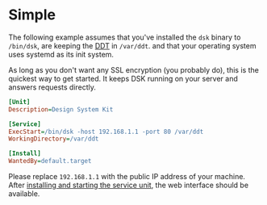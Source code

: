# Simple

The following example assumes that you've installed the `dsk` binary to
`/bin/dsk`, are keeping the [DDT](/The-Design-Definitions-Tree) in `/var/ddt`.
and that your operating system uses systemd as its init system.

As long as you don't want any SSL encryption (you probably do), this is the
quickest way to get started. It keeps DSK running on your server and answers
requests directly.

```ini
[Unit]
Description=Design System Kit

[Service]
ExecStart=/bin/dsk -host 192.168.1.1 -port 80 /var/ddt
WorkingDirectory=/var/ddt

[Install]
WantedBy=default.target
```

Please replace `192.168.1.1` with the public IP address of
your machine. After [installing and starting the service unit](https://www.digitalocean.com/community/tutorials/how-to-use-systemctl-to-manage-systemd-services-and-units),
the web interface should be available.
